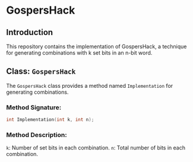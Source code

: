 # GospersHack

## Introduction

This repository contains the implementation of GospersHack, a technique for generating combinations with k set bits in an n-bit word.

## Class: `GospersHack`

The `GospersHack` class provides a method named `Implementation` for generating combinations.

### Method Signature:

```cpp
int Implementation(int k, int n);
```

### Method Description:

`k`: Number of set bits in each combination.
`n`: Total number of bits in each combination.
